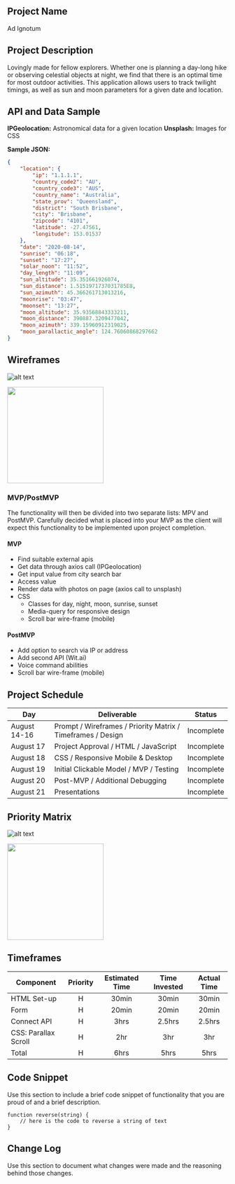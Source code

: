 ## Project Name

Ad Ignotum

## Project Description

Lovingly made for fellow explorers. Whether one is planning a day-long hike or observing celestial objects at night, we find that there is an optimal time for most outdoor activities. This application allows users to track twilight timings, as well as sun and moon parameters for a given date and location.  

## API and Data Sample

**IPGeolocation:** Astronomical data for a given location
**Unsplash:** Images for CSS

**Sample JSON:**
```json
{
    "location": {
        "ip": "1.1.1.1",
        "country_code2": "AU",
        "country_code3": "AUS",
        "country_name": "Australia",
        "state_prov": "Queensland",
        "district": "South Brisbane",
        "city": "Brisbane",
        "zipcode": "4101",
        "latitude": -27.47561,
        "longitude": 153.01537
    },
    "date": "2020-08-14",
    "sunrise": "06:18",
    "sunset": "17:27",
    "solar_noon": "11:52",
    "day_length": "11:09",
    "sun_altitude": 35.351661926074,
    "sun_distance": 1.5151971737031785E8,
    "sun_azimuth": 45.366261713013216,
    "moonrise": "03:47",
    "moonset": "13:27",
    "moon_altitude": 35.93568843333211,
    "moon_distance": 390887.3209477042,
    "moon_azimuth": 339.15960912319025,
    "moon_parallactic_angle": 124.76060868297662
}
```

## Wireframes

![alt text](https://wireframe.cc/vQNAqz "P1 Mobile Wireframe")

<p>
    <img src="https://wireframe.cc/vQNAqz" width="220"/>
</p>

### MVP/PostMVP

The functionality will then be divided into two separate lists: MPV and PostMVP.  Carefully decided what is placed into your MVP as the client will expect this functionality to be implemented upon project completion.  

#### MVP 

- Find suitable external apis 
- Get data through axios call (IPGeolocation)
- Get input value from city search bar
- Access value
- Render data with photos on page (axios call to unsplash)
- CSS 
    - Classes for day, night, moon, sunrise, sunset
    - Media-query for responsive design
    - Scroll bar wire-frame (mobile)

#### PostMVP  

- Add option to search via IP or address
- Add second API (Wit.ai)
- Voice command abilities
- Scroll bar wire-frame (mobile)

## Project Schedule

|  Day | Deliverable | Status
|---|---| ---|
|August 14-16| Prompt / Wireframes / Priority Matrix / Timeframes / Design | Incomplete
|August 17| Project Approval / HTML / JavaScript | Incomplete
|August 18| CSS / Responsive Mobile & Desktop | Incomplete
|August 19| Initial Clickable Model / MVP / Testing | Incomplete
|August 20| Post-MVP / Additional Debugging | Incomplete
|August 21| Presentations | Incomplete

## Priority Matrix

![alt text](https://imgur.com/C1qFZks "P1 Priority Matrix")

<p>
    <img src="https://imgur.com/C1qFZks" width="220"/>
</p>

## Timeframes

| Component | Priority | Estimated Time | Time Invested | Actual Time |
| --- | :---: |  :---: | :---: | :---: |
| HTML Set-up | H | 30min| 30min | 30min |
| Form | H | 20min| 20min | 20min |
| Connect API | H | 3hrs| 2.5hrs | 2.5hrs |
| CSS: Parallax Scroll | H | 2hr| 3hr | 3hr |
| Total | H | 6hrs| 5hrs | 5hrs |

## Code Snippet

Use this section to include a brief code snippet of functionality that you are proud of and a brief description.  

```
function reverse(string) {
	// here is the code to reverse a string of text
}
```

## Change Log
 Use this section to document what changes were made and the reasoning behind those changes.  
